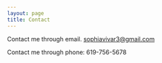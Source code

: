 ```yaml
---
layout: page
title: Contact
---
```


Contact me through email. sophiavivar3@gmail.com

Contact me through phone: 619-756-5678
